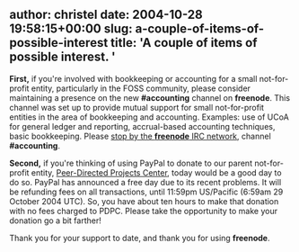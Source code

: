 author: christel
date: 2004-10-28 19:58:15+00:00
slug: a-couple-of-items-of-possible-interest
title: 'A couple of items of possible interest. '
---

**First,** if you're involved with bookkeeping or accounting for a small not-for-profit entity, particularly in the FOSS community, please consider maintaining a presence on the new **#accounting** channel on **freenode**.  This channel was set up to provide mutual support for small not-for-profit entities in the area of bookkeeping and accounting.  Examples: use of UCoA for general ledger and reporting, accrual-based accounting techniques, basic bookkeeping.  Please   [stop by the **freenode** IRC network](http://freenode.net/using_the_network.shtml),  channel **#accounting**.

**Second,** if you're thinking of using PayPal to donate to our parent not-for-profit entity,  [Peer-Directed Projects Center](http://freenode.net/pdpc.shtml),  today would be a good day to do so.  PayPal has announced a free day due to its recent problems.  It will be refunding fees on all transactions, until 11:59pm US/Pacific (6:59am 29 October 2004 UTC).  So, you have about ten hours to make that donation with no fees charged to PDPC.  Please take the opportunity to make your donation go a bit farther!

Thank you for your support to date, and thank you for using **freenode**.
